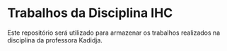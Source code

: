 # Trabalhos da Disciplina IHC

Este repositório será utilizado para armazenar os trabalhos realizados na disciplina da professora Kadidja.
